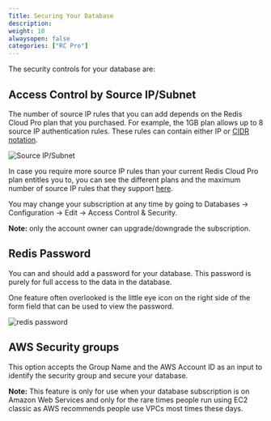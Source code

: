```yaml
---
Title: Securing Your Database
description:
weight: 10
alwaysopen: false
categories: ["RC Pro"]
---
```

The security controls for your database are:

## Access Control by Source IP/Subnet

The number of source IP rules that you can add depends on the Redis Cloud Pro plan that you purchased. For example, the 1GB plan allows
up to 8 source IP authentication rules. These rules can contain either
IP or [CIDR
notation](https://en.wikipedia.org/wiki/Classless_Inter-Domain_Routing#CIDR_notation).

![Source
IP/Subnet](/images/rcpro/source_ip_subnet-1.png?width=600&height=102)

In case you require more source IP rules than your current Redis Cloud Pro plan
entitles you to, you can see the different plans and the maximum number
of source IP rules that they support [here](https://redislabs.com/pricing).

You may change your subscription at any time by going to Databases -\>
Configuration -\> Edit -\> Access Control & Security.

**Note:** only the account owner can upgrade/downgrade the subscription.

## Redis Password

You can and should add a password for your database. This password is
purely for full access to the data in the database.

One feature often overlooked is the little eye icon on the right side of
the form field that can be used to view the password.

![redis
password](/images/rcpro/redis_password.png?width=600&height=42)

## AWS Security groups

This option accepts the Group Name and the AWS Account ID as an input to
identify the security group and secure your database.

**Note:** This feature is only for use when your database subscription
is on Amazon Web Services and only for the rare times people run using
EC2 classic as AWS recommends people use VPCs most times these days.
